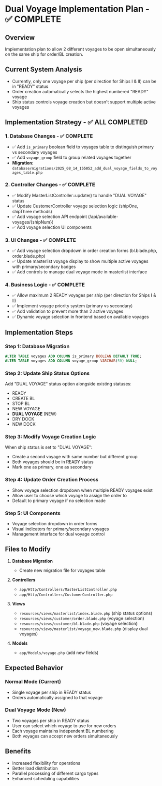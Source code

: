 # Dual Voyage Implementation Plan - ✅ COMPLETE

## Overview
Implementation plan to allow 2 different voyages to be open simultaneously on the same ship for order/BL creation.

## Current System Analysis
- Currently, only one voyage per ship (per direction for Ships I & II) can be in "READY" status
- Order creation automatically selects the highest numbered "READY" voyage
- Ship status controls voyage creation but doesn't support multiple active voyages

## Implementation Strategy - ✅ ALL COMPLETED

### 1. Database Changes - ✅ COMPLETE
- ✅ Add `is_primary` boolean field to voyages table to distinguish primary vs secondary voyages
- ✅ Add `voyage_group` field to group related voyages together
- **Migration**: `database/migrations/2025_08_14_155052_add_dual_voyage_fields_to_voyages_table.php`

### 2. Controller Changes - ✅ COMPLETE
- ✅ Modify MasterListController::update() to handle "DUAL VOYAGE" status
- ✅ Update CustomerController voyage selection logic (shipOne, shipThree methods)
- ✅ Add voyage selection API endpoint (/api/available-voyages/{shipNum})
- ✅ Add voyage selection UI components

### 3. UI Changes - ✅ COMPLETE
- ✅ Add voyage selection dropdown in order creation forms (bl.blade.php, order.blade.php)
- ✅ Update masterlist voyage display to show multiple active voyages with primary/secondary badges
- ✅ Add controls to manage dual voyage mode in masterlist interface

### 4. Business Logic - ✅ COMPLETE
- ✅ Allow maximum 2 READY voyages per ship (per direction for Ships I & II)
- ✅ Implement voyage priority system (primary vs secondary)
- ✅ Add validation to prevent more than 2 active voyages
- ✅ Dynamic voyage selection in frontend based on available voyages

## Implementation Steps

### Step 1: Database Migration
```sql
ALTER TABLE voyages ADD COLUMN is_primary BOOLEAN DEFAULT TRUE;
ALTER TABLE voyages ADD COLUMN voyage_group VARCHAR(50) NULL;
```

### Step 2: Update Ship Status Options
Add "DUAL VOYAGE" status option alongside existing statuses:
- READY
- CREATE BL  
- STOP BL
- NEW VOYAGE
- **DUAL VOYAGE** (NEW)
- DRY DOCK
- NEW DOCK

### Step 3: Modify Voyage Creation Logic
When ship status is set to "DUAL VOYAGE":
- Create a second voyage with same number but different group
- Both voyages should be in READY status
- Mark one as primary, one as secondary

### Step 4: Update Order Creation Process
- Show voyage selection dropdown when multiple READY voyages exist
- Allow user to choose which voyage to assign the order to
- Default to primary voyage if no selection made

### Step 5: UI Components
- Voyage selection dropdown in order forms
- Visual indicators for primary/secondary voyages
- Management interface for dual voyage control

## Files to Modify

1. **Database Migration**
   - Create new migration file for voyages table

2. **Controllers**
   - `app/Http/Controllers/MasterListController.php`
   - `app/Http/Controllers/CustomerController.php`

3. **Views**
   - `resources/views/masterlist/index.blade.php` (ship status options)
   - `resources/views/customer/order.blade.php` (voyage selection)
   - `resources/views/customer/bl.blade.php` (voyage selection)
   - `resources/views/masterlist/voyage_new.blade.php` (display dual voyages)

4. **Models**
   - `app/Models/voyage.php` (add new fields)

## Expected Behavior

### Normal Mode (Current)
- Single voyage per ship in READY status
- Orders automatically assigned to that voyage

### Dual Voyage Mode (New)
- Two voyages per ship in READY status
- User can select which voyage to use for new orders
- Each voyage maintains independent BL numbering
- Both voyages can accept new orders simultaneously

## Benefits
- Increased flexibility for operations
- Better load distribution
- Parallel processing of different cargo types
- Enhanced scheduling capabilities
